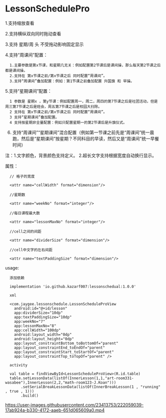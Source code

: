 # LessonSchedulePro


1.支持缩放查看

2.支持横纵双向同时拖动查看

3.支持 星期/周 头 不受拖动影响固定显示

4.支持“周课间”配置：

      1.主要参数是第x节课，和星期几无关：例如配置第2节课后是课间操，那么每天第2节课之后都是课间操。
      2.支持在 第x节课之前/第x节课之后 同时配置“周课间”。
      3.支持“周课间”叠加配置：例如：第1节课之前叠加配置 升国旗 和 早操。

5.支持“星期课间”配置：

      1 参数是 星期x ，第y节课：例如配置周一，周二，周四的第7节课之后是社团活动，但是周三第7节课之后是班会，周五第7节课之后是校园大扫除。
      2 支持在 第x节课之前/第x节课之后 同时配置“周课间”。
      3 支持“星期课间”叠加配置。
      4 支持按星期非全量配置：例如只配置星期一的第2节课后是升旗仪式。

6. 支持“周课间”“星期课间”混合配置（例如第一节课之前先是“周课间”统一晨跑，然后是“星期课间”按星期？不同科目的早读，然后又是“周课间”统一早餐时间）

注：1.文字颜色，背景颜色支持定义。
    2.超长文字支持根据宽度自动换行显示。
    
属性：

      // 格子的宽度

      <attr name="cellWidth" format="dimension"/> 

      //星期数 

      <attr name="weekNo" format="integer"/>  

      //每日课程最大数 

      <attr name="lessonMaxNo" format="integer"/>   

      //cell之间的间距 

      <attr name="dividerSize" format="dimension"/> 

      //cell中文字的左右间距 

      <attr name="textPaddingSize" format="dimension"/>   
     
usage:

      添加依赖
      
      implementation 'io.github.kazarf007:lessonschedual:1.0.0'
      
      xml
      
      <com.jaygee.lessonschedule.LessonScheduleProView
        android:id="@+id/lesson"
        app:dividerSize="10dp"
        app:textPaddingSize="10dp"
        app:weekNo="7"
        app:lessonMaxNo="8"
        app:cellWidth="100dp"
        android:layout_width="0dp"
        android:layout_height="0dp"
        app:layout_constraintBottom_toBottomOf="parent"
        app:layout_constraintEnd_toEndOf="parent"
        app:layout_constraintStart_toStartOf="parent"
        app:layout_constraintTop_toTopOf="parent" />

      activity
      
      val table = findViewById<LessonScheduleProView>(R.id.table)
      table.setLessonData(listOf(InnerLesson(1,1,"art-room331-wasabee"),InnerLesson(2,2,"math-room123-J.Koan")))
           .setSerialBreakLessonData(listOf(InnerBreakLesson(1 , "running" , true , 1)))
           .build()
        


https://user-images.githubusercontent.com/23413753/222059039-17ab924a-b330-4172-aaeb-651d065609a0.mp4

